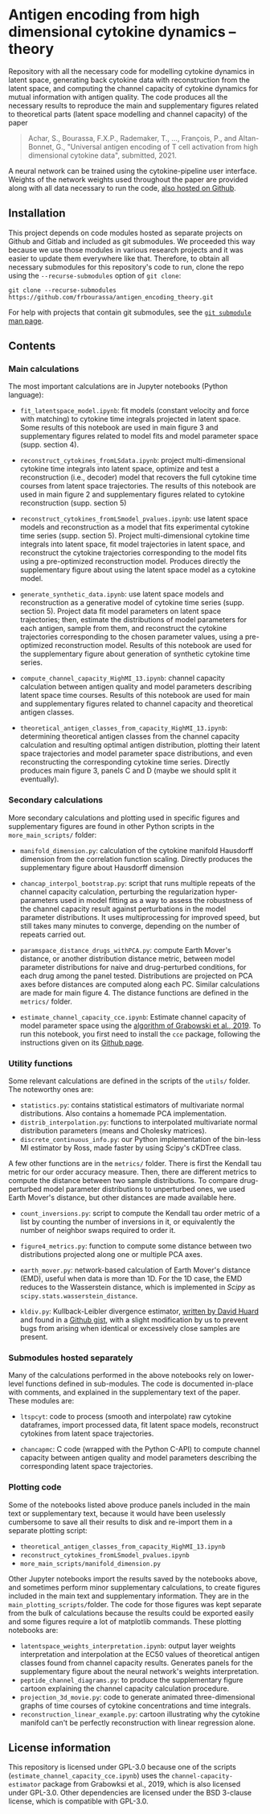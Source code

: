 # Antigen encoding from high dimensional cytokine dynamics – theory

Repository with all the necessary code for modelling cytokine dynamics in
latent space, generating back cytokine data with reconstruction from the
latent space, and computing the channel capacity of cytokine dynamics for
mutual information with antigen quality. The code produces all the
necessary results to reproduce the main and supplementary figures related to
theoretical parts (latent space modelling and channel capacity) of the paper
> Achar, S., Bourassa, F.X.P., Rademaker, T., ..., François, P., and Altan-Bonnet, G.,
"Universal antigen encoding of T cell activation from high dimensional cytokine data",
submitted, 2021.

A neural network can be trained using the cytokine-pipeline user interface. Weights of the network weights used throughout the paper are provided along with all data necessary to run the code, [also hosted on Github](https://github.com/tjrademaker/cytokine-pipeline).


## Installation
This project depends on code modules hosted as separate projects on Github and Gitlab and included as git submodules. We proceeded this way because we use those modules in various research projects and it was easier to update them everywhere like that. Therefore, to obtain all necessary submodules for this repository's code to run, clone the repo using the `--recurse-submodules` option of `git clone`:
```
git clone --recurse-submodules https://github.com/frbourassa/antigen_encoding_theory.git
```
For help with projects that contain git submodules, see the
[`git submodule` man page](https://git-scm.com/book/en/v2/Git-Tools-Submodules).

## Contents

### Main calculations
The most important calculations are in Jupyter notebooks (Python language):

- `fit_latentspace_model.ipynb`: fit models (constant velocity and force with matching) to cytokine time integrals projected in latent space. Some results of this notebook are used in main figure 3 and supplementary figures related to model fits and model parameter space (supp. section 4).

- `reconstruct_cytokines_fromLSdata.ipynb`: project multi-dimensional cytokine time integrals into latent space, optimize and test a reconstruction (i.e., decoder) model that recovers the full cytokine time courses from latent space trajectories. The results of this notebook are used in main figure 2 and supplementary figures related to cytokine reconstruction (supp. section 5)

- `reconstruct_cytokines_fromLSmodel_pvalues.ipynb`: use latent space models and reconstruction as a model that fits experimental cytokine time series (supp. section 5). Project multi-dimensional cytokine time integrals into latent space, fit model trajectories in latent space, and reconstruct the cytokine trajectories corresponding to the model fits using a pre-optimized reconstruction model. Produces directly the supplementary figure about using the latent space model as a cytokine model.

- `generate_synthetic_data.ipynb`: use latent space models and reconstruction as a generative model of cytokine time series (supp. section 5). Project data fit model parameters on latent space trajectories; then, estimate the distributions of model parameters for each antigen, sample from them, and reconstruct the cytokine trajectories corresponding to the chosen parameter values, using a pre-optimized reconstruction model. Results of this notebook are used for the supplementary figure about generation of synthetic cytokine time series.

- `compute_channel_capacity_HighMI_13.ipynb`: channel capacity calculation between antigen quality and model parameters describing latent space time courses. Results of this notebook are used for main and supplementary figures related to channel capacity and theoretical antigen classes.

- `theoretical_antigen_classes_from_capacity_HighMI_13.ipynb`: determining theoretical antigen classes from the channel capacity calculation and resulting optimal antigen distribution, plotting their latent space trajectories and model parameter space distributions, and even reconstructing the corresponding cytokine time series.  Directly produces main figure 3, panels C and D (maybe we should split it eventually).


### Secondary calculations
More secondary calculations and plotting used in specific figures and supplementary figures are found in other Python scripts in the `more_main_scripts/` folder:

- `manifold_dimension.py`: calculation of the cytokine manifold Hausdorff dimension from the correlation function scaling. Directly produces the supplementary figure about Hausdorff dimension

- `chancap_interpol_bootstrap.py`: script that runs multiple repeats of the channel capacity calculation, perturbing the regularization hyper-parameters used in model fitting as a way to assess the robustness of the channel capacity result against perturbations in the model parameter distributions. It uses multiprocessing for improved speed, but still takes many minutes to converge, depending on the number of repeats carried out.

- `paramspace_distance_drugs_withPCA.py`: compute Earth Mover's distance, or another distribution distance metric, between model parameter distributions for naive and drug-perturbed conditions, for each drug among the panel tested. Distributions are projected on PCA axes before distances are computed along each PC. Similar calculations are made for main figure 4. The distance functions are defined in the `metrics/` folder.

- `estimate_channel_capacity_cce.ipynb`: Estimate channel capacity of model parameter space using the  [algorithm of Grabowski et al., 2019](https://dx.doi.org/10.1098/rsif.2018.0792). To run this notebook, you first need to install the `cce` package, following the instructions given on its [Github page](https://github.com/pawel-czyz/channel-capacity-estimator).


### Utility functions
Some relevant calculations are defined in the scripts of the `utils/` folder. The noteworthy ones are:
- `statistics.py`: contains statistical estimators of multivariate normal distributions. Also contains a homemade PCA implementation.
- `distrib_interpolation.py`: functions to interpolated multivariate normal distribution parameters (means and Cholesky matrices).
- `discrete_continuous_info.py`: our Python implementation of the bin-less MI estimator by Ross, made faster by using Scipy's cKDTree class.

A few other functions are in the `metrics/` folder. There is first the Kendall tau metric for our order accuracy measure. Then, there are different metrics to compute the distance between two sample distributions. To compare drug-perturbed model parameter distributions to unperturbed ones, we used Earth Mover's distance, but other distances are made available here.
- `count_inversions.py`: script to compute the Kendall tau order metric of a list by counting the number of inversions in it, or equivalently the number of neighbor swaps required to order it.

- `figure4_metrics.py`: function to compute some distance between two distributions projected along one or multiple PCA axes.
- `earth_mover.py`: network-based calculation of Earth Mover's distance (EMD), useful when data is more than 1D. For the 1D case, the EMD reduces to the Wasserstein distance, which is implemented in *Scipy* as `scipy.stats.wasserstein_distance`.
- `kldiv.py`: Kullback-Leibler divergence estimator, [written by David Huard](https://mail.python.org/pipermail/scipy-user/2011-May/029521.html) and found in a [Github gist](https://gist.github.com/atabakd/ed0f7581f8510c8587bc2f41a094b518), with a slight modification by us to prevent bugs from arising when identical or excessively close samples are present.


### Submodules hosted separately
Many of the calculations performed in the above notebooks rely on lower-level functions defined in sub-modules. The code is documented in-place with comments, and explained in the supplementary text of the paper. These modules are:

- `ltspcyt`: code to process (smooth and interpolate) raw cytokine dataframes, import processed data, fit latent space models, reconstruct cytokines from latent space trajectories.

- `chancapmc`: C code (wrapped with the Python C-API) to compute channel capacity between antigen quality and model parameters describing the corresponding latent space trajectories.

### Plotting code
Some of the notebooks listed above produce panels included in the main text or supplementary text, because it would have been uselessly cumbersome to save all their results to disk and re-import them in a separate plotting script:
- `theoretical_antigen_classes_from_capacity_HighMI_13.ipynb`
- `reconstruct_cytokines_fromLSmodel_pvalues.ipynb`
- `more_main_scripts/manifold_dimension.py`

Other Jupyter notebooks import the results saved by the notebooks above, and sometimes perform minor supplementary calculations, to create figures included in the main text and supplementary information. They are in the `main_plotting_scripts/`folder. The code for those figures was kept separate from the bulk of calculations because the results could be exported easily and some figures require a lot of matplotlib commands. These plotting notebooks are:
- `latentspace_weights_interpretation.ipynb`: output layer weights interpretation and interpolation at the EC50 values of theoretical antigen classes found from channel capacity results. Generates panels for the supplementary figure about the neural network's weights interpretation.
- `peptide_channel_diagrams.py`: to produce the supplementary figure cartoon explaining the channel capacity calculation procedure.
- `projection_3d_movie.py`: code to generate animated three-dimensional graphs of time courses of cytokine concentrations and time integrals.
- `reconstruction_linear_example.py`: cartoon illustrating why the cytokine manifold can't be perfectly reconstruction with linear regression alone.


## License information
This repository is licensed under GPL-3.0 because one of the scripts (`estimate_channel_capacity_cce.ipynb`) uses the `channel-capacity-estimator` package from Grabowksi et al., 2019, which is also licensed under GPL-3.0. Other dependencies are licensed under the BSD 3-clause license, which is compatible with GPL-3.0.
